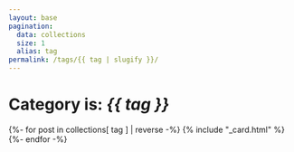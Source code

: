 ```yaml
---
layout: base
pagination:
  data: collections
  size: 1
  alias: tag
permalink: /tags/{{ tag | slugify }}/
---
```


# Category is: _{{ tag }}_

<div class="card-container">
  {%- for post in collections[ tag ] | reverse -%}
    {% include "_card.html" %}
  {%- endfor -%}
</div>
